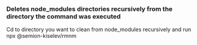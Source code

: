 ### Deletes node_modules directories recursively from the directory the command was executed
Cd to directory you want to clean from node_modules recursively and run npx @semion-kiselev/rmnm

